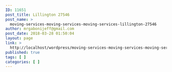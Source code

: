 ```yaml
---
ID: 11651
post_title: Lillington 27546
post_name: >
  moving-services-moving-services-moving-services-lillington-27546
author: mrgabonijeff@gmail.com
post_date: 2018-03-28 01:50:04
layout: page
link: >
  http://localhost/wordpress/moving-services-moving-services-moving-services-lillington-27546/
published: true
tags: [ ]
categories: [ ]
---
```

